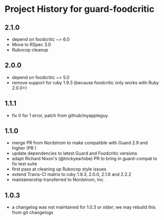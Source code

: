 # Project History for guard-foodcritic

## 2.1.0
* depend on foodcritic ~> 6.0
* Move to RSpec 3.0
* Rubocop cleanup

## 2.0.0

* depend on foodcritic ~> 5.0
* remove support for ruby 1.9.3 (because foodcritic only works with Ruby 2.0.0+)

## 1.1.1

* fix 0 for 1 error, patch from github/myappleguy

## 1.1.0

* merge PR from Nordstrom to make compatible with Guard 2.9 and higher (PR )
* update dependencies to latest Guard and Foodcritic versions
* adapt Richard Nixon's (@trickyearlobe) PR to bring in guard-compat to fix test suite
* first pass at cleaning up Rubocop style issues
* extend Travis-CI matrix to ruby 1.9.3, 2.0.0, 2.1.6 and 2.2.2
* maintainership transferred to Nordstrom, Inc.

## 1.0.3

* a changelog was not maintained for 1.0.3 or older; we may rebuild this from git changelogs
